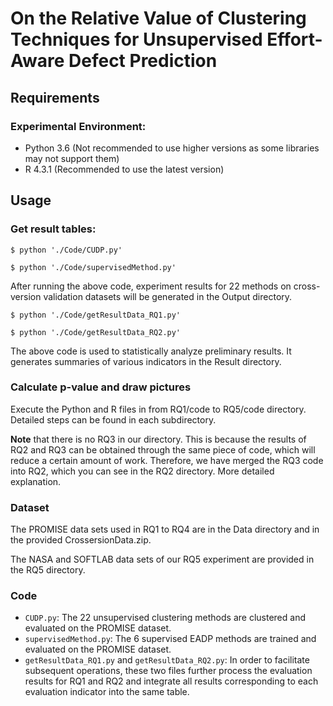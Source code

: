 # On the Relative Value of Clustering Techniques for Unsupervised Effort-Aware Defect Prediction

## Requirements

### Experimental Environment:
- Python 3.6 (Not recommended to use higher versions as some libraries may not support them)
- R 4.3.1 (Recommended to use the latest version)

## Usage
### Get result tables:

``$ python './Code/CUDP.py'``

``$ python './Code/supervisedMethod.py'``

After running the above code, experiment results for 22 methods on cross-version validation datasets will be generated in the Output directory.

``$ python './Code/getResultData_RQ1.py'``

``$ python './Code/getResultData_RQ2.py'``

The above code is used to statistically analyze preliminary results. It generates summaries of various indicators in the Result directory.

### Calculate p-value and draw pictures
Execute the Python and R files in from RQ1/code to RQ5/code directory. Detailed steps can be found in each subdirectory.

**Note** that there is no RQ3 in our directory. This is because the results of RQ2 and RQ3 can be obtained through the same piece of code, which will reduce a certain amount of work. Therefore, we have merged the RQ3 code into RQ2, which you can see in the RQ2 directory. More detailed explanation.
### Dataset

The PROMISE data sets used in RQ1 to RQ4 are in the Data directory and in the provided CrossersionData.zip. 

The NASA and SOFTLAB data sets of our RQ5 experiment are provided in the RQ5 directory. 


### Code
- ``CUDP.py``: The 22 unsupervised clustering methods are clustered and evaluated on the PROMISE dataset.
- ``supervisedMethod.py``: The 6 supervised EADP methods are trained and evaluated on the PROMISE dataset.
- ``getResultData_RQ1.py`` and ``getResultData_RQ2.py``: In order to facilitate subsequent operations, these two files further process the evaluation results for RQ1 and RQ2 and integrate all results corresponding to each evaluation indicator into the same table.
